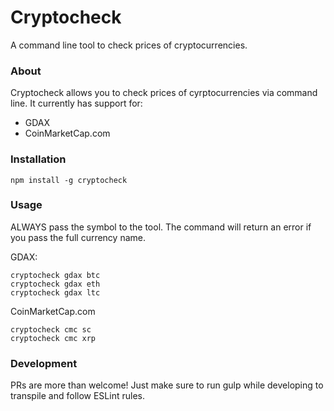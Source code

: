 # Cryptocheck

A command line tool to check prices of cryptocurrencies.

### About

Cryptocheck allows you to check prices of cyrptocurrencies via command line. It currently has support for:

* GDAX
* CoinMarketCap.com

### Installation

```
npm install -g cryptocheck
```

### Usage

ALWAYS pass the symbol to the tool. The command will return an error if you pass the full currency name.

GDAX:

```
cryptocheck gdax btc
cryptocheck gdax eth
cryptocheck gdax ltc
```

CoinMarketCap.com
```
cryptocheck cmc sc
cryptocheck cmc xrp
```

### Development

PRs are more than welcome! Just make sure to run gulp while developing to transpile and follow ESLint rules.
